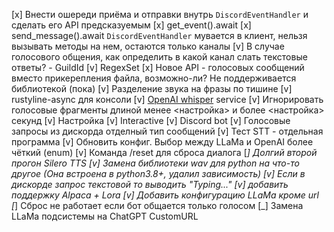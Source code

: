[x] Внести ошереди приёма и отправки внутрь `DiscordEventHandler` и сделать его API предсказуемым
    [x] get_event().await
    [x] send_message().await
    `DiscordEventHandler` мувается в клиент, нельзя вызывать методы на нем, остаются только каналы
    [v] В случае голосового общения, как определить в какой канал слать текстовые ответы? - GuildId
[v] RegexSet
[x] Новое API - голосовых сообщений вместо прикерепления файла, возможно-ли?
    Не поддерживается библиотекой (пока)
[v] Разделение звука на фразы по тишине
[v] rustyline-async для консоли
[v] [OpenAI whisper](https://github.com/openai/whisper) service
[v] Игнорировать голосовые фрагменты длиной менее <настройка> и более <настройка> секунд
    [v] Настройка
    [v] Interactive
    [v] Discord bot
[v] Голосовые запросы из дискорда отделный тип сообщений
[v] Тест STT - отдельная программа
[v] Обновить конфиг. Выбор между LLaMa и OpenAI более чёткий (enum)
[v] Команда /reset для сброса диалога
[_] Долгий второй прогон Silero TTS
[v] Замена библиотеки wav для python на что-то другое (Она встроена в python3.8+, удалил зависимость)
[v] Если в дискорде запрос текстовой то выводить "Typing..."
[v] добавить поддержку Alpaca + Lora
[v] Добавить конфигурацию LLaMa кроме url
[_] Сброс не работает если бот общается только голосом
[_] Замена LLaMa подсистемы на ChatGPT CustomURL